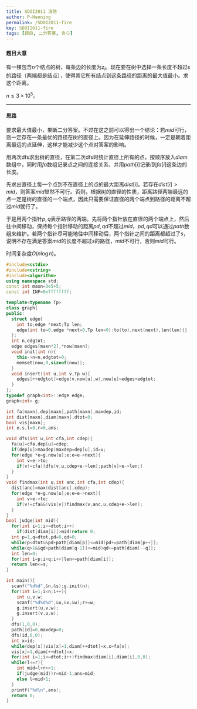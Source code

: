 ```yaml
---
title: SDOI2011 消防
author: P-Henning
permalink: /SDOI2011-fire
key: SDOI2011-fire
tags: [题目, 二分答案, 贪心]
---
```


#### 题目大意

有一棵包含$n$个结点的树，每条边的长度为$z_i$。现在要在树中选择一条长度不超过$s$的路径（两端都是结点），使得其它所有结点到这条路径的距离的最大值最小。求这个距离。

$n\leqslant 3\times 10^5$。

<!--more-->

---

#### 思路

要求最大值最小，果断二分答案。不过在这之前可以得出一个结论：若$mid$可行，则一定存在一条最优的路径在树的直径上。因为在延伸路径的时候，一定是朝着距离最远的点延伸，这样才能减少这个点对答案的影响。

用两次dfs求出树的直径，在第二次dfs时统计直径上所有的点，按顺序放入$diam$数组中，同时用$fa$数组记录点之间的连接关系，并用$path[i]$记录$i$到$fa[i]$这条边的长度。

先求出直径上每一个点到不在直径上的点的最大距离$dist[i]$。若存在$dist[i]>mid$，则答案$mid$显然不可行。否则，根据树的直径的性质，距离路径两端最远的点一定是树的直径的一个端点，因此只需要保证直径的两个端点到路径的距离不超过$mid$就行了。

于是用两个指针$p,q$表示路径的两端。先将两个指针放在直径的两个端点上，然后往中间移动，保持每个指针移动的距离$pd,qd$不超过$mid$，$pd,qd$可以通过$path$数组来维护。若两个指针尽可能地往中间移动后，两个指针之间的距离都超过了$s$，说明不存在满足答案$mid$的长度不超过$s$的路径，$mid$不可行，否则$mid$可行。

时间复杂度$O(n\log n)$。

```cpp
#include<cstdio>
#include<cstring>
#include<algorithm>
using namespace std;
const int maxn=3e5+5;
const int INF=0x7fffffff;

template<typename Tp>
class graph{
public:
  struct edge{
    int to;edge *next;Tp len;
    edge(int to=0,edge *next=0,Tp len=0):to(to),next(next),len(len){}
  };
  int n,edgtot;
  edge edges[maxn*2],*now[maxn];
  void init(int n){
    this->n=n,edgtot=0;
    memset(now,0,sizeof(now));
  }
  void insert(int u,int v,Tp w){
    edges[++edgtot]=edge(v,now[u],w),now[u]=edges+edgtot;
  }
};
typedef graph<int>::edge edge;
graph<int> g;

int fa[maxn],dep[maxn],path[maxn],maxdep,id;
int dist[maxn],diam[maxn],dtot=0;
bool vis[maxn];
int n,s,l=0,r=0,ans;

void dfs(int u,int cfa,int cdep){
  fa[u]=cfa,dep[u]=cdep;
  if(dep[u]>maxdep)maxdep=dep[u],id=u;
  for(edge *e=g.now[u];e;e=e->next){
    int v=e->to;
    if(v!=cfa){dfs(v,u,cdep+e->len);path[v]=e->len;}
  }
}
void findmax(int u,int anc,int cfa,int cdep){
  dist[anc]=max(dist[anc],cdep);
  for(edge *e=g.now[u];e;e=e->next){
    int v=e->to;
    if(v!=cfa&&!vis[v])findmax(v,anc,u,cdep+e->len);
  }
}
bool judge(int mid){
  for(int i=1;i<=dtot;i++)
    if(dist[diam[i]]>mid)return 0;
  int p=1,q=dtot,pd=0,qd=0;
  while(p<dtot&&pd+path[diam[p]]<=mid)pd+=path[diam[p++]];
  while(q>1&&qd+path[diam[q-1]]<=mid)qd+=path[diam[--q]];
  int len=0;
  for(int i=p;i<q;i++)len+=path[diam[i]];
  return len<=s;
}

int main(){
  scanf("%d%d",&n,&s);g.init(n);
  for(int i=1;i<n;i++){
    int u,v,w;
    scanf("%d%d%d",&u,&v,&w);r+=w;
    g.insert(u,v,w);
    g.insert(v,u,w);
  }
  dfs(1,0,0);
  path[id]=0,maxdep=0;
  dfs(id,0,0);
  int x=id;
  while(dep[x])vis[x]=1,diam[++dtot]=x,x=fa[x];
  vis[x]=1,diam[++dtot]=x;
  for(int i=1;i<=dtot;i++)findmax(diam[i],diam[i],0,0);
  while(l<=r){
    int mid=l+r>>1;
    if(judge(mid))r=mid-1,ans=mid;
    else l=mid+1;
  }
  printf("%d\n",ans);
  return 0;
}
```
